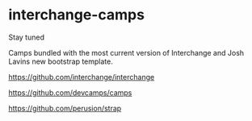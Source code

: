 interchange-camps
=================
Stay tuned

Camps bundled with the most current version of Interchange and Josh Lavins new bootstrap template.

https://github.com/interchange/interchange

https://github.com/devcamps/camps

https://github.com/perusion/strap

